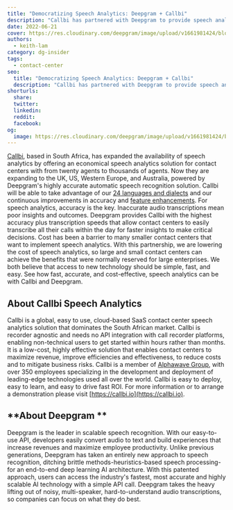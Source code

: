 ```yaml
---
title: "Democratizing Speech Analytics: Deepgram + Callbi"
description: "Callbi has partnered with Deepgram to provide speech analytics in call centers with thousands of agents around the world. Learn more."
date: 2022-06-21
cover: https://res.cloudinary.com/deepgram/image/upload/v1661981424/blog/democratizing-speech-analytics-deepgram-callbi/deepgram-callbi-thumb-554x220%402x.png
authors:
  - keith-lam
category: dg-insider
tags:
  - contact-center
seo:
  title: "Democratizing Speech Analytics: Deepgram + Callbi"
  description: "Callbi has partnered with Deepgram to provide speech analytics in call centers with thousands of agents around the world. Learn more."
shorturls:
  share: 
  twitter: 
  linkedin: 
  reddit: 
  facebook: 
og:
  image: https://res.cloudinary.com/deepgram/image/upload/v1661981424/blog/democratizing-speech-analytics-deepgram-callbi/deepgram-callbi-thumb-554x220%402x.png
---
```


[Callbi](https://callbi.io/), based in South Africa, has expanded the availability of speech analytics by offering an economical speech analytics solution for contact centers with from twenty agents to thousands of agents. Now they are expanding to the UK, US, Western Europe, and Australia, powered by Deepgram's highly accurate automatic speech recognition solution. Callbi will be able to take advantage of our [24 languages and dialects](https://deepgram.com/product/languages/) and our continuous improvements in accuracy and [feature enhancements](https://deepgram.com/product/speech-to-text-api-overview/). For speech analytics, accuracy is the key. Inaccurate audio transcriptions mean poor insights and outcomes. Deepgram provides Callbi with the highest accuracy plus transcription speeds that allow contact centers to easily transcribe all their calls within the day for faster insights to make critical decisions. Cost has been a barrier to many smaller contact centers that want to implement speech analytics. With this partnership, we are lowering the cost of speech analytics, so large and small contact centers can achieve the benefits that were normally reserved for large enterprises. We both believe that access to new technology should be simple, fast, and easy. See how fast, accurate, and cost-effective, speech analytics can be with Callbi and Deepgram.

## **About Callbi Speech Analytics**

Callbi is a global, easy to use, cloud-based SaaS contact center speech analytics solution that dominates the South African market. Callbi is recorder agnostic and needs no API integration with call recorder platforms, enabling non-technical users to get started within hours rather than months. It is a low-cost, highly effective solution that enables contact centers to maximize revenue, improve efficiencies and effectiveness, to reduce costs and to mitigate business risks. Callbi is a member of [Alphawave Group](https://alphawave.co.za), with over 350 employees specializing in the development and deployment of leading-edge technologies used all over the world. Callbi is easy to deploy, easy to learn, and easy to drive fast ROI. For more information or to arrange a demonstration please visit [https://callbi.io](https://callbi.io).

## **About Deepgram **

Deepgram is the leader in scalable speech recognition. With our easy-to-use API, developers easily convert audio to text and build experiences that increase revenues and maximize employee productivity. Unlike previous generations, Deepgram has taken an entirely new approach to speech recognition, ditching brittle methods-heuristics-based speech processing- for an end-to-end deep learning AI architecture. With this patented approach, users can access the industry's fastest, most accurate and highly scalable AI technology with a simple API call. Deepgram takes the heavy lifting out of noisy, multi-speaker, hard-to-understand audio transcriptions, so companies can focus on what they do best.

<whitepaperpromo whitepaper="latest"></whitepaperpromo>



